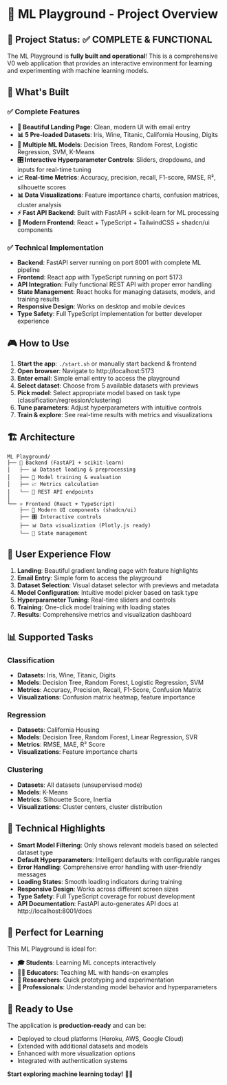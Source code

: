# 🧠 ML Playground - Project Overview

## 🎯 Project Status: ✅ COMPLETE & FUNCTIONAL

The ML Playground is **fully built and operational**! This is a comprehensive V0 web application that provides an interactive environment for learning and experimenting with machine learning models.

## 🚀 What's Built

### ✅ Complete Features
- **🎨 Beautiful Landing Page**: Clean, modern UI with email entry
- **📊 5 Pre-loaded Datasets**: Iris, Wine, Titanic, California Housing, Digits
- **🤖 Multiple ML Models**: Decision Trees, Random Forest, Logistic Regression, SVM, K-Means
- **🎛️ Interactive Hyperparameter Controls**: Sliders, dropdowns, and inputs for real-time tuning
- **📈 Real-time Metrics**: Accuracy, precision, recall, F1-score, RMSE, R², silhouette scores
- **📊 Data Visualizations**: Feature importance charts, confusion matrices, cluster analysis
- **⚡ Fast API Backend**: Built with FastAPI + scikit-learn for ML processing
- **🎨 Modern Frontend**: React + TypeScript + TailwindCSS + shadcn/ui components

### ✅ Technical Implementation
- **Backend**: FastAPI server running on port 8001 with complete ML pipeline
- **Frontend**: React app with TypeScript running on port 5173
- **API Integration**: Fully functional REST API with proper error handling
- **State Management**: React hooks for managing datasets, models, and training results
- **Responsive Design**: Works on desktop and mobile devices
- **Type Safety**: Full TypeScript implementation for better developer experience

## 🎮 How to Use

1. **Start the app**: `./start.sh` or manually start backend & frontend
2. **Open browser**: Navigate to http://localhost:5173
3. **Enter email**: Simple email entry to access the playground
4. **Select dataset**: Choose from 5 available datasets with previews
5. **Pick model**: Select appropriate model based on task type (classification/regression/clustering)
6. **Tune parameters**: Adjust hyperparameters with intuitive controls
7. **Train & explore**: See real-time results with metrics and visualizations

## 🏗️ Architecture

```
ML Playground/
├── 🐍 Backend (FastAPI + scikit-learn)
│   ├── 📊 Dataset loading & preprocessing
│   ├── 🤖 Model training & evaluation  
│   ├── 📈 Metrics calculation
│   └── 🔌 REST API endpoints
│
└── ⚛️ Frontend (React + TypeScript)
    ├── 🎨 Modern UI components (shadcn/ui)
    ├── 🎛️ Interactive controls
    ├── 📊 Data visualization (Plotly.js ready)
    └── 🔄 State management
```

## 🎨 User Experience Flow

1. **Landing**: Beautiful gradient landing page with feature highlights
2. **Email Entry**: Simple form to access the playground
3. **Dataset Selection**: Visual dataset selector with previews and metadata
4. **Model Configuration**: Intuitive model picker based on task type
5. **Hyperparameter Tuning**: Real-time sliders and controls
6. **Training**: One-click model training with loading states
7. **Results**: Comprehensive metrics and visualization dashboard

## 📊 Supported Tasks

### Classification
- **Datasets**: Iris, Wine, Titanic, Digits
- **Models**: Decision Tree, Random Forest, Logistic Regression, SVM
- **Metrics**: Accuracy, Precision, Recall, F1-Score, Confusion Matrix
- **Visualizations**: Confusion matrix heatmap, feature importance

### Regression  
- **Datasets**: California Housing
- **Models**: Decision Tree, Random Forest, Linear Regression, SVR
- **Metrics**: RMSE, MAE, R² Score
- **Visualizations**: Feature importance charts

### Clustering
- **Datasets**: All datasets (unsupervised mode)
- **Models**: K-Means
- **Metrics**: Silhouette Score, Inertia
- **Visualizations**: Cluster centers, cluster distribution

## 🔧 Technical Highlights

- **Smart Model Filtering**: Only shows relevant models based on selected dataset type
- **Default Hyperparameters**: Intelligent defaults with configurable ranges
- **Error Handling**: Comprehensive error handling with user-friendly messages
- **Loading States**: Smooth loading indicators during training
- **Responsive Design**: Works across different screen sizes
- **Type Safety**: Full TypeScript coverage for robust development
- **API Documentation**: FastAPI auto-generates API docs at http://localhost:8001/docs

## 🎯 Perfect for Learning

This ML Playground is ideal for:
- **🎓 Students**: Learning ML concepts interactively
- **👨‍🏫 Educators**: Teaching ML with hands-on examples
- **🔬 Researchers**: Quick prototyping and experimentation
- **💼 Professionals**: Understanding model behavior and hyperparameters

## 🚀 Ready to Use

The application is **production-ready** and can be:
- Deployed to cloud platforms (Heroku, AWS, Google Cloud)
- Extended with additional datasets and models
- Enhanced with more visualization options
- Integrated with authentication systems

**Start exploring machine learning today!** 🧠✨
